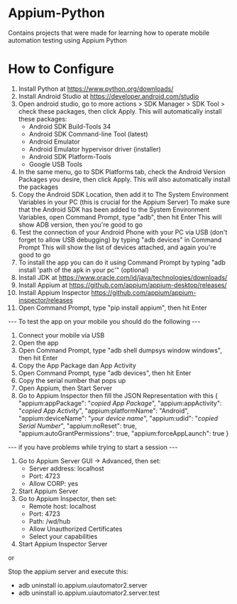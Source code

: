 # Appium-Python
Contains projects that were made for learning how to operate mobile automation testing using Appium Python

# How to Configure
1. Install Python at https://www.python.org/downloads/
2. Install Android Studio at https://developer.android.com/studio
3. Open android studio, go to more actions > SDK Manager > SDK Tool > check these packages, then click Apply. This will automatically install these packages:
   - Android SDK Build-Tools 34
   - Android SDK Command-line Tool (latest)
   - Android Emulator
   - Android Emulator hypervisor driver (installer)
   - Android SDK Platform-Tools
   - Google USB Tools
4. In the same menu, go to SDK Platforms tab, check the Android Version Packages you desire, then click Apply. This will also automatically install the packages
5. Copy the Android SDK Location, then add it to The System Environment Variables in your PC (this is crucial for the Appium Server)
   To make sure that the Android SDK has been added to the System Environment Variables, open Command Prompt, type "adb", then hit Enter
   This will show ADB version, then you're good to go
6. Test the connection of your Android Phone with your PC via USB (don't forget to allow USB debugging) by typing "adb devices" in Command Prompt
   This will show the list of devices attached, and again you're good to go
7. To install the app you can do it using Command Prompt by typing "adb install 'path of the apk in your pc'" (optional)
8. Install JDK at https://www.oracle.com/id/java/technologies/downloads/
9. Install Appium at https://github.com/appium/appium-desktop/releases/
10. Install Appium Inspector https://github.com/appium/appium-inspector/releases
11. Open Command Prompt, type "pip install appium", then hit Enter

--- To test the app on your mobile you should do the following ---
1. Connect your mobile via USB
2. Open the app
3. Open Command Prompt, type "adb shell dumpsys window windows", then hit Enter
4. Copy the App Package dan App Activity
5. Open Command Prompt, type "adb devices", then hit Enter
6. Copy the serial number that pops up
7. Open Appium, then Start Server
8. Go to Appium Inspector then fill the JSON Representation with this
   {
     "appium:appPackage": "*copied App Package*",
     "appium:appActivity": "*copied App Activity*",
     "appium:platformName": "Android",
     "appium:deviceName": "*your device name*",
     "appium:udid": "*copied Serial Number*",
     "appium:noReset": true,
     "appium:autoGrantPermissions": true,
     "appium:forceAppLaunch": true
   }

--- if you have problems while trying to start a session ---
1. Go to Appium Server GUI -> Advanced, then set:
   - Server address: localhost
   - Port: 4723
   - Allow CORP: yes
2. Start Appium Server
3. Go to Appium Inspector, then set:
   - Remote host: localhost
   - Port: 4723
   - Path: /wd/hub
   - Allow Unauthorized Certificates
   - Select your capabilities
4. Start Appium Inspector Server
   
or

Stop the appium server and execute this:
   - adb uninstall io.appium.uiautomator2.server
   - adb uninstall io.appium.uiautomator2.server.test

